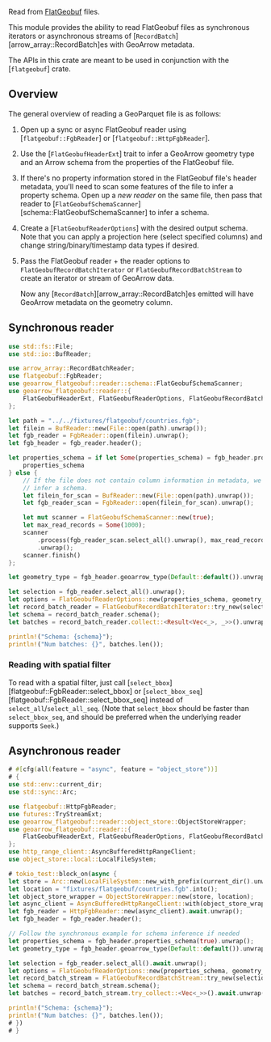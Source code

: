 Read from [FlatGeobuf](https://flatgeobuf.org/) files.

This module provides the ability to read FlatGeobuf files as synchronous
iterators or asynchronous streams of [`RecordBatch`][arrow_array::RecordBatch]es
with GeoArrow metadata.

The APIs in this crate are meant to be used in conjunction with the
[`flatgeobuf`] crate.

## Overview

The general overview of reading a GeoParquet file is as follows:

1. Open up a sync or async FlatGeobuf reader using [`flatgeobuf::FgbReader`] or [`flatgeobuf::HttpFgbReader`].
2. Use the [`FlatGeobufHeaderExt`] trait to infer a GeoArrow geometry type and an Arrow schema from the properties of the FlatGeobuf file.
3. If there's no property information stored in the FlatGeobuf file's header metadata, you'll need to scan some features of the file to infer a property schema. Open up a _new reader_ on the same file, then pass that reader to [`FlatGeobufSchemaScanner`][schema::FlatGeobufSchemaScanner] to infer a schema.
4. Create a [`FlatGeobufReaderOptions`] with the desired output schema. Note that you can apply a projection here (select specified columns) and change string/binary/timestamp data types if desired.
5. Pass the FlatGeobuf reader + the reader options to `FlatGeobufRecordBatchIterator` or `FlatGeobufRecordBatchStream` to create an iterator or stream of GeoArrow data.

    Now any [`RecordBatch`][arrow_array::RecordBatch]es emitted will have GeoArrow metadata on the geometry column.

## Synchronous reader

```rust
use std::fs::File;
use std::io::BufReader;

use arrow_array::RecordBatchReader;
use flatgeobuf::FgbReader;
use geoarrow_flatgeobuf::reader::schema::FlatGeobufSchemaScanner;
use geoarrow_flatgeobuf::reader::{
    FlatGeobufHeaderExt, FlatGeobufReaderOptions, FlatGeobufRecordBatchIterator,
};

let path = "../../fixtures/flatgeobuf/countries.fgb";
let filein = BufReader::new(File::open(path).unwrap());
let fgb_reader = FgbReader::open(filein).unwrap();
let fgb_header = fgb_reader.header();

let properties_schema = if let Some(properties_schema) = fgb_header.properties_schema(true) {
    properties_schema
} else {
    // If the file does not contain column information in metadata, we need to scan features to
    // infer a schema.
    let filein_for_scan = BufReader::new(File::open(path).unwrap());
    let fgb_reader_scan = FgbReader::open(filein_for_scan).unwrap();

    let mut scanner = FlatGeobufSchemaScanner::new(true);
    let max_read_records = Some(1000);
    scanner
        .process(fgb_reader_scan.select_all().unwrap(), max_read_records)
        .unwrap();
    scanner.finish()
};

let geometry_type = fgb_header.geoarrow_type(Default::default()).unwrap();

let selection = fgb_reader.select_all().unwrap();
let options = FlatGeobufReaderOptions::new(properties_schema, geometry_type);
let record_batch_reader = FlatGeobufRecordBatchIterator::try_new(selection, options).unwrap();
let schema = record_batch_reader.schema();
let batches = record_batch_reader.collect::<Result<Vec<_>, _>>().unwrap();

println!("Schema: {schema}");
println!("Num batches: {}", batches.len());
```

### Reading with spatial filter

To read with a spatial filter, just call [`select_bbox`][flatgeobuf::FgbReader::select_bbox] or [`select_bbox_seq`][flatgeobuf::FgbReader::select_bbox_seq] instead of `select_all`/`select_all_seq`. (Note that `select_bbox` should be faster than `select_bbox_seq`, and should be preferred when the underlying reader supports `Seek`.)

## Asynchronous reader

```rust
# #[cfg(all(feature = "async", feature = "object_store"))]
# {
use std::env::current_dir;
use std::sync::Arc;

use flatgeobuf::HttpFgbReader;
use futures::TryStreamExt;
use geoarrow_flatgeobuf::reader::object_store::ObjectStoreWrapper;
use geoarrow_flatgeobuf::reader::{
    FlatGeobufHeaderExt, FlatGeobufReaderOptions, FlatGeobufRecordBatchStream,
};
use http_range_client::AsyncBufferedHttpRangeClient;
use object_store::local::LocalFileSystem;

# tokio_test::block_on(async {
let store = Arc::new(LocalFileSystem::new_with_prefix(current_dir().unwrap()).unwrap());
let location = "fixtures/flatgeobuf/countries.fgb".into();
let object_store_wrapper = ObjectStoreWrapper::new(store, location);
let async_client = AsyncBufferedHttpRangeClient::with(object_store_wrapper, "");
let fgb_reader = HttpFgbReader::new(async_client).await.unwrap();
let fgb_header = fgb_reader.header();

// Follow the synchronous example for schema inference if needed
let properties_schema = fgb_header.properties_schema(true).unwrap();
let geometry_type = fgb_header.geoarrow_type(Default::default()).unwrap();

let selection = fgb_reader.select_all().await.unwrap();
let options = FlatGeobufReaderOptions::new(properties_schema, geometry_type);
let record_batch_stream = FlatGeobufRecordBatchStream::try_new(selection, options).unwrap();
let schema = record_batch_stream.schema();
let batches = record_batch_stream.try_collect::<Vec<_>>().await.unwrap();

println!("Schema: {schema}");
println!("Num batches: {}", batches.len());
# })
# }
```
